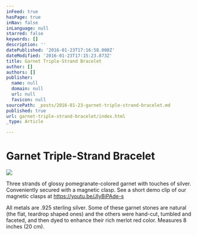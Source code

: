 ```yaml
---
inFeed: true
hasPage: true
inNav: false
inLanguage: null
starred: false
keywords: []
description: ''
datePublished: '2016-01-23T17:16:58.008Z'
dateModified: '2016-01-23T17:15:23.873Z'
title: Garnet Triple-Strand Bracelet
author: []
authors: []
publisher:
  name: null
  domain: null
  url: null
  favicon: null
sourcePath: _posts/2016-01-23-garnet-triple-strand-bracelet.md
published: true
url: garnet-triple-strand-bracelet/index.html
_type: Article

---
```

# Garnet Triple-Strand Bracelet
![](https://the-grid-user-content.s3-us-west-2.amazonaws.com/d8a8ca39-e11f-4c99-a3a2-8d71e1e0e60e.JPG)

Three strands of glossy pomegranate-colored garnet with touches of silver. Conveniently secured with a magnetic clasp. See a short demo clip of our magnetic clasps at https://youtu.be/JIyBiPAde-s

All metals are .925 sterling silver. Some of these garnet stones are natural (the flat, teardrop shaped ones) and the others were hand-cut, tumbled and faceted, and then dyed to enhance their rich merlot red color. Measures 8 inches (20 cm).